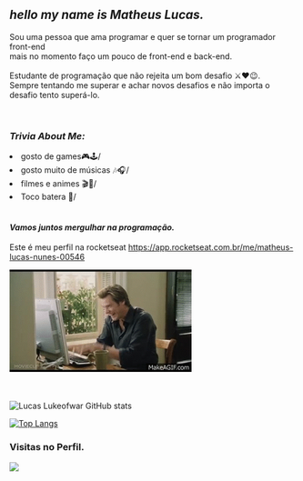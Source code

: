 ## *hello my name is Matheus Lucas.*

Sou uma pessoa que ama programar e quer se tornar um programador front-end <br/>
mais no momento faço um pouco de front-end e back-end.<br/>
<br/>
Estudante de programação que não rejeita um bom desafio ⚔❤😉.<br/>
Sempre tentando me superar e achar novos desafios e não importa o desafio 
tento superá-lo.


<br/>

### *Trivia About Me:*

<li>gosto de games🎮🕹/ </li>

<li> gosto muito de músicas 🎶🎧/ </li>

<li>filmes e animes 🎬🎥/ </li>

<li>Toco batera 🥢/ </li>

 <br/>
 
 #### *Vamos juntos mergulhar na programação.*
Este é meu perfil na rocketseat https://app.rocketseat.com.br/me/matheus-lucas-nunes-00546

 ![helloo](https://github.com/Lukeofwar/Lukeofwar/blob/main/580429e3ffd3264c1aed7a5a96785bf14ab7ad1e.gif)

<br/><br/>
![Lucas Lukeofwar GitHub stats](https://github-readme-stats.vercel.app/api?username=Lukeofwar&show_icons=true&theme=radical) 
 <br/> 
 
[![Top Langs](https://github-readme-stats.vercel.app/api/top-langs/?username=Lukeofwar&layout=compact&theme=radical)](https://github.com/Lukeofwar/github-readme-stats) 
 <br/>
 
 
 ### Visitas no Perfil.
 <img alingn="center" src="https://profile-counter.glitch.me/Lukeofwar/count.svg" />
 
 

 









